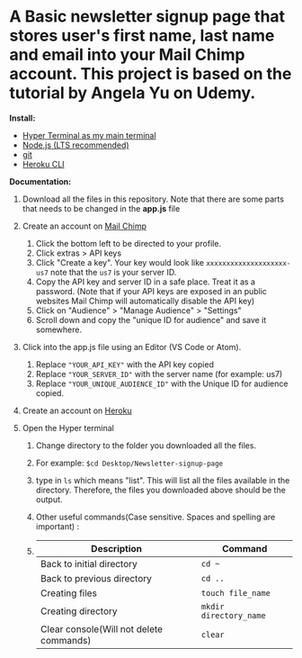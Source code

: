 # A Basic newsletter signup page that stores user's first name, last name and email into your Mail Chimp account. This project is based on the tutorial by Angela Yu on Udemy.
<b>Install:</b>
* [Hyper Terminal as my main terminal](https://hyper.is/)
* [Node.js (LTS recommended)](https://nodejs.org/en/)
* [git](https://git-scm.com/)
* [Heroku CLI](https://devcenter.heroku.com/articles/getting-started-with-nodejs#set-up)

<b>Documentation:</b>
1. Download all the files in this repository. Note that there are some parts that needs to be changed in the <b>app.js</b> file
1. Create an account on [Mail Chimp](https://mailchimp.com/)
   1. Click the bottom left to be directed to your profile.
   1. Click extras > API keys
   1. Click "Create a key". Your key would look like `xxxxxxxxxxxxxxxxxxxx-us7` note that the `us7` is your server ID.
   1. Copy the API key and server ID in a safe place. Treat it as a password. (Note that if your API keys are exposed in an public websites Mail Chimp will automatically disable the API key)
   1. Click on "Audience" > "Manage Audience" > "Settings" 
   1. Scroll down and copy the "unique ID for audience" and save it somewhere. 
1. Click into the app.js file using an Editor (VS Code or Atom).
   1. Replace `"YOUR_API_KEY"` with the API key copied
   1. Replace `"YOUR_SERVER_ID"` with the server name (for example: us7)
   1. Replace `"YOUR_UNIQUE_AUDIENCE_ID"` with the Unique ID for audience copied.
  
1. Create an account on [Heroku](https://heroku.com) 
1. Open the Hyper terminal
    1. Change directory to the folder you downloaded all the files. 
    1. For example: `$cd Desktop/Newsletter-signup-page`
    1. type in  `ls` which means "list". This will list all the files available in the directory. Therefore, the files you downloaded above should be the output.
    1. Other useful commands(Case sensitive. Spaces and spelling are important) :

    1. Description | Command
       ------------ | -------------
       Back to initial directory | `cd ~`
       Back to previous directory | `cd ..`
       Creating files | `touch file_name`
       Creating directory | `mkdir directory_name`
       Clear console(Will not delete commands) | `clear`

